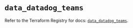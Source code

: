 # `data_datadog_teams`

Refer to the Terraform Registry for docs: [`data_datadog_teams`](https://registry.terraform.io/providers/datadog/datadog/3.74.0/docs/data-sources/teams).
